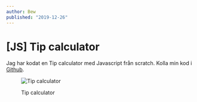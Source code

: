 ```yaml
---
author: Bew
published: "2019-12-26"
---
```

[JS] Tip calculator
==================================

Jag har kodat en Tip calculator med Javascript från scratch. Kolla min kod i [Github](https://github.com/hsh803/Javascript-Project_Tip-Calculator).

<figure class="figure left">
    <img src="image/tip.png?w=150&save-as=jpg&q=100" alt="Tip calculator">
    <figcaption>
        <p>Tip calculator</p>
    </figcaption>
</figure>

